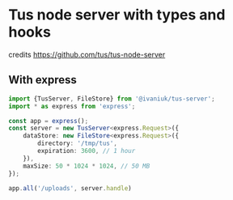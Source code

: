 # Tus node server with types and hooks

credits https://github.com/tus/tus-node-server

## With express
```ts 
import {TusServer, FileStore} from '@ivaniuk/tus-server';
import * as express from 'express';

const app = express();
const server = new TusServer<express.Request>({
    dataStore: new FileStore<express.Request>({
        directory: '/tmp/tus',
        expiration: 3600, // 1 hour
    }),
    maxSize: 50 * 1024 * 1024, // 50 MB
});

app.all('/uploads', server.handle)
```
